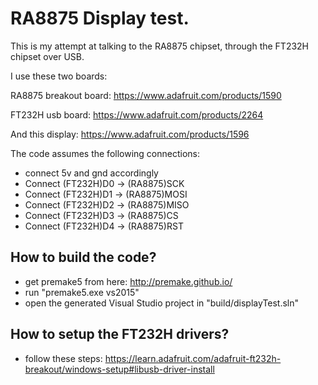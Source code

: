 # RA8875 Display test.

This is my attempt at talking to the RA8875 chipset, through the FT232H chipset over USB.

I use these two boards:

RA8875 breakout board:
https://www.adafruit.com/products/1590

FT232H usb board:
https://www.adafruit.com/products/2264

And this display:
https://www.adafruit.com/products/1596

The code assumes the following connections:
* connect 5v and gnd accordingly
* Connect (FT232H)D0  -> (RA8875)SCK
* Connect (FT232H)D1  -> (RA8875)MOSI
* Connect (FT232H)D2  -> (RA8875)MISO
* Connect (FT232H)D3  -> (RA8875)CS
* Connect (FT232H)D4  -> (RA8875)RST


## How to build the code?
* get premake5 from here: http://premake.github.io/
* run "premake5.exe vs2015"
* open the generated Visual Studio project in "build/displayTest.sln"

## How to setup the FT232H drivers?
* follow these steps: https://learn.adafruit.com/adafruit-ft232h-breakout/windows-setup#libusb-driver-install




